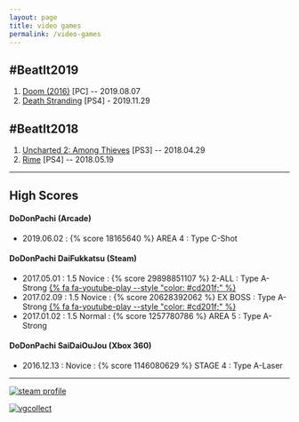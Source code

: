 ```yaml
---
layout: page
title: video games
permalink: /video-games
---
```


## #BeatIt2019

1. [Doom (2016)](/images/video-games/2019-08-07-doom4.jpg) [PC] -- 2019.08.07
2. [Death Stranding](/images/video-games/2019-11-29-death-stranding.jpg) [PS4] - 2019.11.29

## #BeatIt2018

1. [Uncharted 2: Among Thieves](/images/video-games/2018-04-29-uncharted2.jpg) [PS3] -- 2018.04.29
2. [Rime](/images/video-games/2018-05-19-rime.jpg) [PS4] -- 2018.05.19

---

## High Scores

#### DoDonPachi (Arcade)

- 2019.06.02 : {% score 18165640 %} AREA 4 : Type C-Shot

#### DoDonPachi DaiFukkatsu (Steam)

- 2017.05.01 : 1.5 Novice : {% score 29898851107 %} 2-ALL : Type A-Strong [{% fa fa-youtube-play --style "color: #cd201f;" %}](https://youtu.be/eD7qFMuDVQQ)
- 2017.02.09 : 1.5 Novice : {% score 20628392062 %} EX BOSS : Type A-Strong [{% fa fa-youtube-play --style "color: #cd201f;" %}](https://www.youtube.com/watch?v=kXCSw7N6F_A)
- 2017.01.02 : 1.5 Normal : {% score 1257780786 %} AREA 5 : Type A-Strong

#### DoDonPachi SaiDaiOuJou (Xbox 360)

- 2016.12.13 : Novice : {% score 1146080629 %} STAGE 4 : Type A-Laser

---

[![steam profile](http://steamsignature.com/profile/english/76561197982255149.png)](http://steamcommunity.com/id/komidore64/)

[![vgcollect](http://vgcollect.com/sig/komidore64.jpg)](http://vgcollect.com/komidore64)
